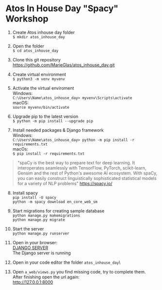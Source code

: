 # Atos In House Day "Spacy" Workshop
1. Create Atos inhouse day folder\
`$ mkdir atos_inhouse_day`
2. Open the folder \
`$ cd atos_inhouse_day`

3. Clone this git repository
https://github.com/MarieGlas/atos_inhouse_day.git

4. Create virtual environment\
`$ python3 -m venv myvenv`

5. Activate the virtual enviroment\
Windows:\
`C:\Users\Name\atos_inhouse_day> myvenv\Scripts\activate`\
macOS:\
`source myvenv/bin/activate`

6. Upgrade pip to the latest version\
`$ python -m pip install --upgrade pip`

7. Install needed packages & Django framework\
Windows:\
`C:\Users\Name\atos_inhouse_day> python -m pip install -r requirements.txt`\
macOs:\
`$ pip install -r requirements.txt`


 >  "spaCy is the best way to prepare text for deep learning. It interoperates seamlessly with TensorFlow, PyTorch, scikit-learn, Gensim and the rest of Python's awesome AI ecosystem. With spaCy, you can easily construct linguistically sophisticated statistical models for a variety of NLP problems"
https://spacy.io/ 

8. Install spacy\
`pip install -U spacy`\
`python -m spacy download en_core_web_sm`

9. Start migrations for creating sample database\
`python manage.py makemigrations`\
`python manage.py migrate`

10. Start the server\
`python manage.py runserver`

11. Open in your browser:\
[DJANGO SERVER](http://127.0.0.1:8000)\
The Django server is running

12. Open in your code editor the folder 
`atos_inhouse_day`\
13. Open `a_web/views.py`  you find missing code, try to complete them.\
After finishing open the url again: \
http://127.0.0.1:8000
